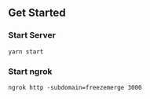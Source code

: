 ## Get Started

### Start Server
`yarn start`

### Start ngrok
`ngrok http -subdomain=freezemerge 3000`
